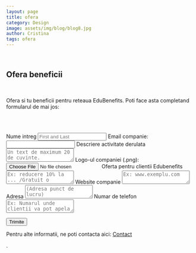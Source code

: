 ```yaml
---
layout: page
title: ofera
category: Design
image: assets/img/blog/blog8.jpg
author: Cristina
tags: ofera
---
```



<br>
<h2>Ofera beneficii</h2>
<br>

Ofera si tu beneficii pentru reteaua EduBenefits. Poti face asta completand formularul de mai jos:

<br><br>

<!-- modify this form HTML and place wherever you want your form -->
<form
  action="https://formspree.io/f/moqzggly"
  method="POST"
  enctype="multipart/form-data"
>
  <label for="full-name">Nume intreg</label>
    <input type="text" name="name" id="full-name" placeholder="First and Last" required="">
  </label>
  <label>
    Email companie:
    <input type="email" name="email">
  </label>
   <label for="note">Descriere activitate derulata</label>
    <textarea rows="2" name="note" id="note" placeholder="Un text de maximum 20 de cuvinte."></textarea>
  <label>
    Logo-ul companiei (.png):
    <input type="file" name="upload">
  </label>
   </label>
    <label for="note">Oferta pentru clientii Edubenefits</label>
    <textarea rows="2" name="note" id="note" placeholder="Ex: reducere 10% la ... /Gratuit o sesiune ..."></textarea>
   </label>
    <label for="note">Website companie</label>
    <textarea rows="2" name="note" id="note" placeholder="Ex: www.exemplu.com"></textarea>
   </label>
    <label for="note">Adresa</label>
    <textarea rows="2" name="note" id="note" placeholder="(Adresa punct de lucru)"></textarea>
   </label>
    <label for="note">Numar de telefon</label>
    <textarea rows="2" name="note" id="note" placeholder="Ex: Numarul unde clientii va pot apela"></textarea>
   </label>

  <button type="submit">Trimite</button>
</form>


<p>Pentru alte informatii, ne poti contacta aici: <a href="https://edubenefits.scoalabritanica.ro/#contact-section">Contact</a> <em class="info"></em></p>.
